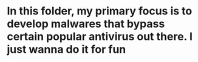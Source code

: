 <h1>In this folder, my primary focus is to develop malwares that bypass certain popular antivirus out there. I just wanna do it for fun</h1>
